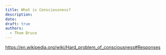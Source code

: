 ```yaml
---
title: What is Consciousness?
description:
date:
draft: true
authors:
  - Thom Bruce
---
```


https://en.wikipedia.org/wiki/Hard_problem_of_consciousness#Responses